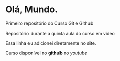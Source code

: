 # Olá, Mundo.
 Primeiro repositório do Curso Git e Github

 Repositório durante a quinta aula do curso em video
 
 Essa linha eu adicionei diretamente no site.

 Curso disponível no **github** no *youtube*
